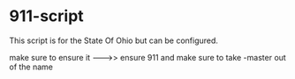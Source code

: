 # 911-script

This script is for the State Of Ohio but can be configured.

make sure to ensure it --->>
ensure 911
and make sure to take -master out of the name
